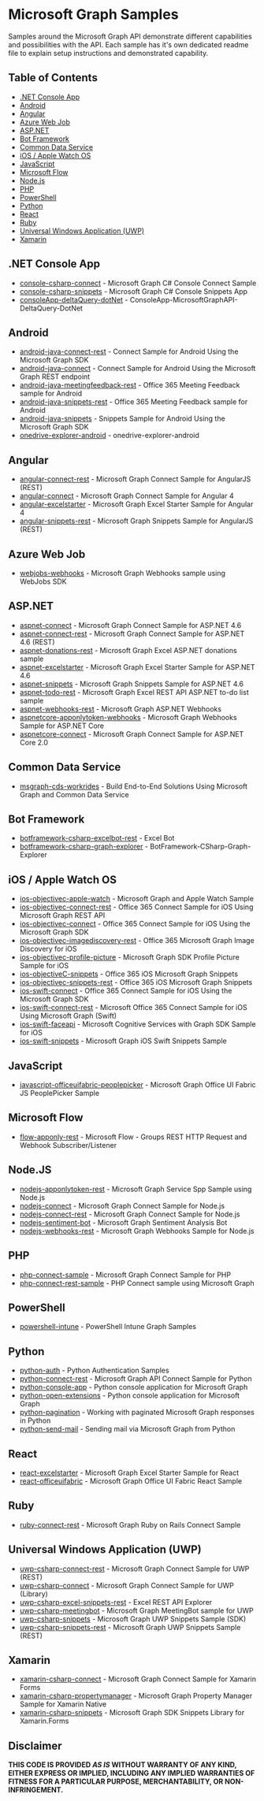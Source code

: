 # Microsoft Graph Samples

Samples around the Microsoft Graph API demonstrate different capabilities and possibilities with the API. Each sample has it's own dedicated readme file to explain setup instructions and demonstrated capability.

## Table of Contents

- [.NET Console App](#net-console-app)
- [Android](#android)
- [Angular](#angular)
- [Azure Web Job](#azure-web-job)
- [ASP.NET](#aspnet)
- [Bot Framework](#bot-framework)
- [Common Data Service](#common-data-service)
- [iOS / Apple Watch OS](#ios--apple-watch-os)
- [JavaScript](#javascript)
- [Microsoft Flow](#microsoft-flow)
- [Node.js](#nodejs)
- [PHP](#php)
- [PowerShell](#powershell)
- [Python](#python)
- [React](#react)
- [Ruby](#ruby)
- [Universal Windows Application (UWP)](#universal-windows-application-uwp)
- [Xamarin](#xamarin)

## .NET Console App

- [console-csharp-connect](./console-csharp-connect) - Microsoft Graph C# Console Connect Sample
- [console-csharp-snippets](./console-csharp-snippets) - Microsoft Graph C# Console Snippets App
- [consoleApp-deltaQuery-dotNet](./consoleApp-deltaQuery-dotNet) - ConsoleApp-MicrosoftGraphAPI-DeltaQuery-DotNet

## Android

- [android-java-connect-rest](./android-java-connect-rest) - Connect Sample for Android Using the Microsoft Graph SDK
- [android-java-connect](./android-java-connect) - Connect Sample for Android Using the Microsoft Graph REST endpoint
- [android-java-meetingfeedback-rest](./android-java-meetingfeedback-rest) - Office 365 Meeting Feedback sample for Android
- [android-java-snippets-rest](./android-java-snippets-rest) - Office 365 Meeting Feedback sample for Android
- [android-java-snippets](./android-java-snippets) - Snippets Sample for Android Using the Microsoft Graph SDK
- [onedrive-explorer-android](./onedrive-explorer-android) - onedrive-explorer-android

## Angular

- [angular-connect-rest](./angular-connect-rest) - Microsoft Graph Connect Sample for AngularJS (REST)
- [angular-connect](./angular-connect) - Microsoft Graph Connect Sample for Angular 4
- [angular-excelstarter](./angular-excelstarter) - Microsoft Graph Excel Starter Sample for Angular 4
- [angular-snippets-rest](./angular-snippets-rest) - Microsoft Graph Snippets Sample for AngularJS (REST)

## Azure Web Job

- [webjobs-webhooks](./webjobs-webhooks) - Microsoft Graph Webhooks sample using WebJobs SDK

## ASP.NET

- [aspnet-connect](./aspnet-connect) - Microsoft Graph Connect Sample for ASP.NET 4.6
- [aspnet-connect-rest](./aspnet-connect-rest) - Microsoft Graph Connect Sample for ASP.NET 4.6 (REST)
- [aspnet-donations-rest](./aspnet-donations-rest) - Microsoft Graph Excel ASP.NET donations sample
- [aspnet-excelstarter](./aspnet-excelstarter) - Microsoft Graph Excel Starter Sample for ASP.NET 4.6
- [aspnet-snippets](./aspnet-snippets) - Microsoft Graph Snippets Sample for ASP.NET 4.6
- [aspnet-todo-rest](./aspnet-todo-rest) - Microsoft Graph Excel REST API ASP.NET to-do list sample
- [aspnet-webhooks-rest](./aspnet-webhooks-rest) - Microsoft Graph ASP.NET Webhooks
- [aspnetcore-apponlytoken-webhooks](./aspnetcore-apponlytoken-webhooks) - Microsoft Graph Webhooks Sample for ASP.NET Core
- [aspnetcore-connect](./aspnetcore-connect) - Microsoft Graph Connect Sample for ASP.NET Core 2.0

## Common Data Service

- [msgraph-cds-workrides](./msgraph-cds-workrides) - Build End-to-End Solutions Using Microsoft Graph and Common Data Service

## Bot Framework

- [botframework-csharp-excelbot-rest](./botframework-csharp-excelbot-rest) - Excel Bot
- [botframework-csharp-graph-explorer](./botframework-csharp-graph-explorer) - BotFramework-CSharp-Graph-Explorer

## iOS / Apple Watch OS

- [ios-objectivec-apple-watch](./ios-objectivec-apple-watch) - Microsoft Graph and Apple Watch Sample
- [ios-objectivec-connect-rest](./ios-objectivec-connect-rest) - Office 365 Connect Sample for iOS Using Microsoft Graph REST API
- [ios-objectivec-connect](./ios-objectivec-connect) - Office 365 Connect Sample for iOS Using the Microsoft Graph SDK
- [ios-objectivec-imagediscovery-rest](./ios-objectivec-imagediscovery-rest) - Office 365 Microsoft Graph Image Discovery for iOS
- [ios-objectivec-profile-picture](./ios-objectivec-profile-picture) - Microsoft Graph SDK Profile Picture Sample for iOS
- [ios-objectiveC-snippets](./ios-objectiveC-snippets) - Office 365 iOS Microsoft Graph Snippets
- [ios-objectivec-snippets-rest](./ios-objectivec-snippets-rest) - Office 365 iOS Microsoft Graph Snippets
- [ios-swift-connect](./ios-swift-connect) - Office 365 Connect Sample for iOS Using the Microsoft Graph SDK
- [ios-swift-connect-rest](./ios-swift-connect-rest) - Microsoft Office 365 Connect Sample for iOS Using Microsoft Graph (Swift)
- [ios-swift-faceapi](./ios-swift-faceapi) - Microsoft Cognitive Services with Graph SDK Sample for iOS
- [ios-swift-snippets](./ios-swift-snippets) - Microsoft Graph iOS Swift Snippets Sample

## JavaScript

- [javascript-officeuifabric-peoplepicker](./javascript-officeuifabric-peoplepicker) - Microsoft Graph Office UI Fabric JS PeoplePicker Sample

## Microsoft Flow

- [flow-apponly-rest](./flow-apponly-rest) - Microsoft Flow - Groups REST HTTP Request and Webhook Subscriber/Listener

## Node.JS

- [nodejs-apponlytoken-rest](./nodejs-apponlytoken-rest) - Microsoft Graph Service Spp Sample using Node.js
- [nodejs-connect](./nodejs-connect) - Microsoft Graph Connect Sample for Node.js
- [nodejs-connect-rest](./nodejs-connect-rest) - Microsoft Graph Connect Sample for Node.js
- [nodejs-sentiment-bot](./nodejs-sentiment-bot) - Microsoft Graph Sentiment Analysis Bot
- [nodejs-webhooks-rest](./nodejs-webhooks-rest) - Microsoft Graph Webhooks Sample for Node.js

## PHP

- [php-connect-sample](./php-connect-sample) - Microsoft Graph Connect Sample for PHP
- [php-connect-rest-sample](./php-connect-rest-sample) - PHP Connect sample using Microsoft Graph

## PowerShell

- [powershell-intune](./powershell-intune) - PowerShell Intune Graph Samples

## Python

- [python-auth](./python-auth) - Python Authentication Samples
- [python-connect-rest](./python-connect-rest) - Microsoft Graph API Connect Sample for Python
- [python-console-app](./python-console-app) - Python console application for Microsoft Graph
- [python-open-extensions](./python-open-extensions) - Python console application for Microsoft Graph
- [python-pagination](./python-pagination) - Working with paginated Microsoft Graph responses in Python
- [python-send-mail](./python-send-mail) - Sending mail via Microsoft Graph from Python

## React

- [react-excelstarter](./react-excelstarter) - Microsoft Graph Excel Starter Sample for React
- [react-officeuifabric](./react-officeuifabric) - Microsoft Graph Office UI Fabric React Sample

## Ruby

- [ruby-connect-rest](./ruby-connect-rest) - Microsoft Graph Ruby on Rails Connect Sample

## Universal Windows Application (UWP)

- [uwp-csharp-connect-rest](./uwp-csharp-connect-rest) - Microsoft Graph Connect Sample for UWP (REST)
- [uwp-csharp-connect](./uwp-csharp-connect) - Microsoft Graph Connect Sample for UWP (Library)
- [uwp-csharp-excel-snippets-rest](./uwp-csharp-excel-snippets-rest) - Excel REST API Explorer
- [uwp-csharp-meetingbot](./uwp-csharp-meetingbot) - Microsoft Graph MeetingBot sample for UWP
- [uwp-csharp-snippets](./uwp-csharp-snippets) - Microsoft Graph UWP Snippets Sample (SDK)
- [uwp-csharp-snippets-rest](./uwp-csharp-snippets-rest) - Microsoft Graph UWP Snippets Sample (REST)

## Xamarin

- [xamarin-csharp-connect](./xamarin-csharp-connect) - Microsoft Graph Connect Sample for Xamarin Forms
- [xamarin-csharp-propertymanager](./xamarin-csharp-propertymanager) - Microsoft Graph Property Manager Sample for Xamarin Native
- [xamarin-csharp-snippets](./xamarin-csharp-snippets) - Microsoft Graph SDK Snippets Library for Xamarin.Forms

## Disclaimer

**THIS CODE IS PROVIDED *AS IS* WITHOUT WARRANTY OF ANY KIND, EITHER EXPRESS OR IMPLIED, INCLUDING ANY IMPLIED WARRANTIES OF FITNESS FOR A PARTICULAR PURPOSE, MERCHANTABILITY, OR NON-INFRINGEMENT.**

[1]: https://developer.microsoft.com/en-us/graph/code-samples-and-sdks
